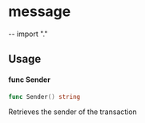 # message

--
import "."

## Usage

#### func Sender

```go
func Sender() string
```

Retrieves the sender of the transaction
